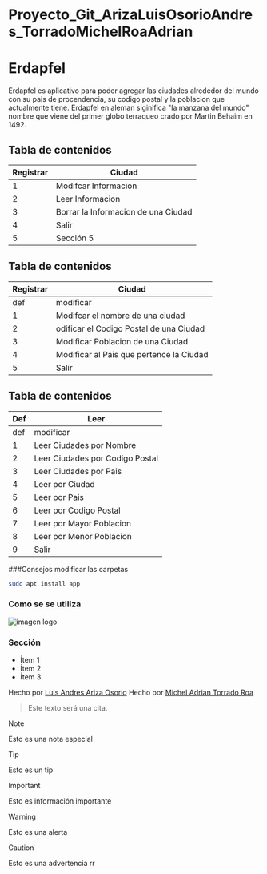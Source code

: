 # Proyecto_Git_ArizaLuisOsorioAndres_TorradoMichelRoaAdrian

# Erdapfel
Erdapfel es aplicativo para poder agregar las ciudades alrededor del mundo con su pais de procendencia, su codigo postal y la poblacion que actualmente tiene. Erdapfel en aleman siginifica "la manzana del mundo" nombre que viene del primer globo terraqueo crado por Martin Behaim en 1492.

## Tabla de contenidos
| Registrar  | Ciudad |
|--|--|
| 1 | Modifcar Informacion |
| 2 | Leer Informacion |
| 3 | Borrar la Informacion de una Ciudad |
| 4 | Salir |
| 5 | Sección 5 |


## Tabla de contenidos
| Registrar  | Ciudad |
|--|--|
|def|modificar|
| 1 | Modifcar el nombre de una ciudad |
| 2 |odificar el Codigo Postal de una Ciudad  |
| 3 | Modificar Poblacion de una Ciudad |
| 4 | Modificar al Pais que pertence la Ciudad |
| 5 | Salir|

## Tabla de contenidos
| Def | Leer|
|--|--|
|def|modificar|
| 1 | Leer Ciudades por Nombre |
| 2 | Leer Ciudades por Codigo Postal|
| 3 | Leer Ciudades por Pais |
| 4 | Leer por Ciudad |
| 5 |  Leer por Pais|
| 6| Leer por Codigo Postal |
| 7 |Leer por Mayor Poblacion |
| 8 | Leer por Menor Poblacion|
| 9 |Salir |

    





###Consejos 
modificar las carpetas

```bash
sudo apt install app
```

### Como se se utiliza
![imagen logo](https://paginadelespanol.com/wp-content/uploads/2016/02/Ciudades-latinoamericanas.jpg)

### Sección 
- Ítem 1
- Ítem 2
- Ítem 3

Hecho por [Luis Andres Ariza Osorio](luisAriza-9)
Hecho por [Michel Adrian Torrado Roa](MichelAdrianTorradoRoa)

>Este texto será una cita.

> [!NOTE]
>Esto es una nota especial

> [!TIP]
> Esto es un tip

> [!IMPORTANT]  
> Esto es información importante

> [!WARNING]  
> Esto es una alerta

> [!CAUTION]
> Esto es una advertencia rr

